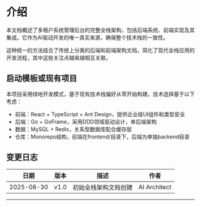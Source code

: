 # 介绍

本文档概述了多租户系统管理后台的完整全栈架构，包括后端系统、前端实现及其集成。它作为AI驱动开发的唯一真实来源，确保整个技术栈的一致性。

这种统一的方法结合了传统上分离的后端和前端架构文档，简化了现代全栈应用的开发流程，其中这些关注点越来越相互关联。

## 启动模板或现有项目

本项目采用绿地开发模式，基于现有技术栈偏好从零开始构建。技术选择基于以下考虑：
- 前端：React + TypeScript + Ant Design，提供企业级UI组件和类型安全
- 后端：Go + GoFrame，采用DDD领域驱动设计，单后端架构
- 数据：MySQL + Redis，关系型数据库配合缓存层
- 仓库：Monorepo结构，前端在frontend/目录下，后端为单独backend目录

## 变更日志
| 日期 | 版本 | 描述 | 作者 |
|------|------|------|------|
| 2025-08-30 | v1.0 | 初始全栈架构文档创建 | AI Architect |

---
